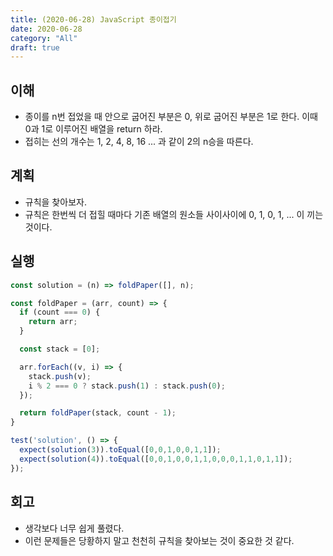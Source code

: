 ```yaml
---
title: (2020-06-28) JavaScript 종이접기
date: 2020-06-28
category: "All"
draft: true
---
```


## 이해

- 종이를 n번 접었을 때 안으로 굽어진 부분은 0, 위로 굽어진 부분은 1로 한다. 이때 0과 1로 이루어진 배열을 return 하라.
- 접히는 선의 개수는 1, 2, 4, 8, 16 ... 과 같이 2의 n승을 따른다.

## 계획

- 규칙을 찾아보자.
- 규칙은 한번씩 더 접힐 때마다 기존 배열의 원소들 사이사이에 0, 1, 0, 1, ... 이 끼는 것이다.

## 실행

```javascript
const solution = (n) => foldPaper([], n);

const foldPaper = (arr, count) => {
  if (count === 0) {
    return arr;
  }

  const stack = [0];

  arr.forEach((v, i) => {
    stack.push(v);
    i % 2 === 0 ? stack.push(1) : stack.push(0);
  });

  return foldPaper(stack, count - 1);
}

test('solution', () => {
  expect(solution(3)).toEqual([0,0,1,0,0,1,1]);
  expect(solution(4)).toEqual([0,0,1,0,0,1,1,0,0,0,1,1,0,1,1]);
});
```

## 회고

- 생각보다 너무 쉽게 풀렸다.
- 이런 문제들은 당황하지 말고 천천히 규칙을 찾아보는 것이 중요한 것 같다.
